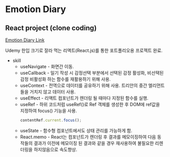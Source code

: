 # Emotion Diary

## React project (clone coding)

[Emotion Diary Link](https://gavin-emotiondiary-project.web.app/)

Udemy 한입 크기로 잘라 먹는 리액트(React.js)를 통한 포트폴리오용 프로젝트 완료.

* skill
  * useNavigate - 화면간 이동.
  * useCallback - 일기 작성 시 감정선택 부분에서 선택된 감정 활성화, 비선택된 감정 비활성화 하는 함수를 재활용하기 위해 사용.
  * useContext - 전역으로 데이터를 공유하기 위해 사용. 트리안의 중간 엘리먼트들을 거치지 않고 데이터 사용.
  * useEffect - 리액트 컴포넌트가 렌더링 될 때마다 지정된 함수를 실행.
  * useRef - 하위 코드처럼 useRef()로 Ref 객체를 생성한 후 DOM에 ref값을 지정하여 focus() 기능을 사용.
     ```Javascript
     contentRef.current.focus();
     ```
  * useState - 함수형 컴포넌트에서도 상태 관리를 가능하게 함.
  * React.memo - React는 컴포넌트가 렌더링 후 결과를 메모이징하여 다음 동작들의 결과가 이전에 메모이징 된 결과와 같을 경우 재사용하여 불필요한 리렌더링을 하지않음으로 속도향상.
